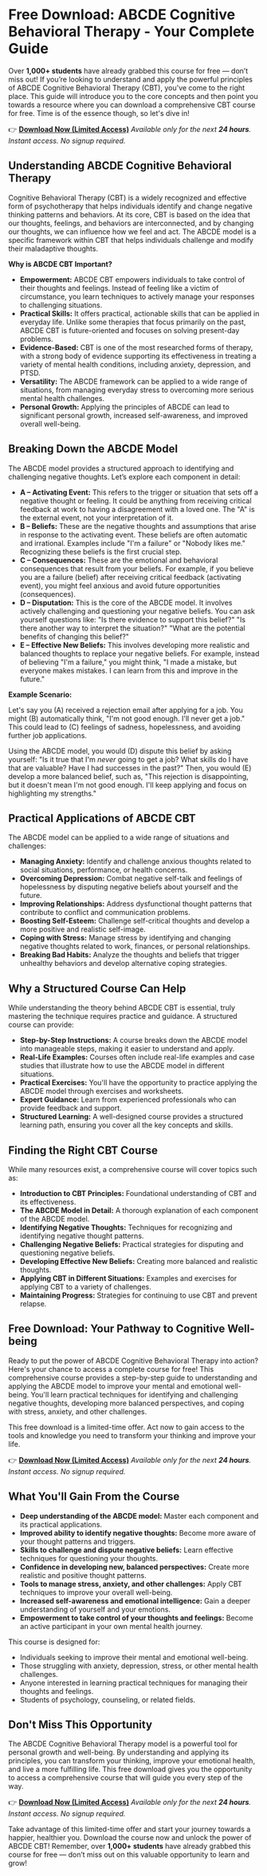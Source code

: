 # Free Download: ABCDE Cognitive Behavioral Therapy - Your Complete Guide

Over **1,000+ students** have already grabbed this course for free — don’t miss out! If you’re looking to understand and apply the powerful principles of ABCDE Cognitive Behavioral Therapy (CBT), you've come to the right place. This guide will introduce you to the core concepts and then point you towards a resource where you can download a comprehensive CBT course for free. Time is of the essence though, so let's dive in!

👉 [**Download Now (Limited Access)**](https://udemywork.com/abcde-cognitive-behavioral-therapy)
_Available only for the next **24 hours**. Instant access. No signup required._

## Understanding ABCDE Cognitive Behavioral Therapy

Cognitive Behavioral Therapy (CBT) is a widely recognized and effective form of psychotherapy that helps individuals identify and change negative thinking patterns and behaviors. At its core, CBT is based on the idea that our thoughts, feelings, and behaviors are interconnected, and by changing our thoughts, we can influence how we feel and act.  The ABCDE model is a specific framework within CBT that helps individuals challenge and modify their maladaptive thoughts.

**Why is ABCDE CBT Important?**

*   **Empowerment:** ABCDE CBT empowers individuals to take control of their thoughts and feelings. Instead of feeling like a victim of circumstance, you learn techniques to actively manage your responses to challenging situations.
*   **Practical Skills:** It offers practical, actionable skills that can be applied in everyday life.  Unlike some therapies that focus primarily on the past, ABCDE CBT is future-oriented and focuses on solving present-day problems.
*   **Evidence-Based:** CBT is one of the most researched forms of therapy, with a strong body of evidence supporting its effectiveness in treating a variety of mental health conditions, including anxiety, depression, and PTSD.
*   **Versatility:** The ABCDE framework can be applied to a wide range of situations, from managing everyday stress to overcoming more serious mental health challenges.
*   **Personal Growth:** Applying the principles of ABCDE can lead to significant personal growth, increased self-awareness, and improved overall well-being.

## Breaking Down the ABCDE Model

The ABCDE model provides a structured approach to identifying and challenging negative thoughts.  Let’s explore each component in detail:

*   **A – Activating Event:** This refers to the trigger or situation that sets off a negative thought or feeling. It could be anything from receiving critical feedback at work to having a disagreement with a loved one. The "A" is the external event, not your interpretation of it.
*   **B – Beliefs:** These are the negative thoughts and assumptions that arise in response to the activating event. These beliefs are often automatic and irrational.  Examples include "I'm a failure" or "Nobody likes me." Recognizing these beliefs is the first crucial step.
*   **C – Consequences:** These are the emotional and behavioral consequences that result from your beliefs.  For example, if you believe you are a failure (belief) after receiving critical feedback (activating event), you might feel anxious and avoid future opportunities (consequences).
*   **D – Disputation:** This is the core of the ABCDE model.  It involves actively challenging and questioning your negative beliefs.  You can ask yourself questions like: "Is there evidence to support this belief?" "Is there another way to interpret the situation?" "What are the potential benefits of changing this belief?"
*   **E – Effective New Beliefs:** This involves developing more realistic and balanced thoughts to replace your negative beliefs.  For example, instead of believing "I'm a failure," you might think, "I made a mistake, but everyone makes mistakes. I can learn from this and improve in the future."

**Example Scenario:**

Let's say you (A) received a rejection email after applying for a job. You might (B) automatically think, "I'm not good enough. I'll never get a job." This could lead to (C) feelings of sadness, hopelessness, and avoiding further job applications.

Using the ABCDE model, you would (D) dispute this belief by asking yourself: "Is it true that I'm *never* going to get a job? What skills do I have that are valuable? Have I had successes in the past?" Then, you would (E) develop a more balanced belief, such as, "This rejection is disappointing, but it doesn't mean I'm not good enough. I'll keep applying and focus on highlighting my strengths."

## Practical Applications of ABCDE CBT

The ABCDE model can be applied to a wide range of situations and challenges:

*   **Managing Anxiety:** Identify and challenge anxious thoughts related to social situations, performance, or health concerns.
*   **Overcoming Depression:** Combat negative self-talk and feelings of hopelessness by disputing negative beliefs about yourself and the future.
*   **Improving Relationships:** Address dysfunctional thought patterns that contribute to conflict and communication problems.
*   **Boosting Self-Esteem:** Challenge self-critical thoughts and develop a more positive and realistic self-image.
*   **Coping with Stress:** Manage stress by identifying and changing negative thoughts related to work, finances, or personal relationships.
*   **Breaking Bad Habits:** Analyze the thoughts and beliefs that trigger unhealthy behaviors and develop alternative coping strategies.

## Why a Structured Course Can Help

While understanding the theory behind ABCDE CBT is essential, truly mastering the technique requires practice and guidance. A structured course can provide:

*   **Step-by-Step Instructions:** A course breaks down the ABCDE model into manageable steps, making it easier to understand and apply.
*   **Real-Life Examples:** Courses often include real-life examples and case studies that illustrate how to use the ABCDE model in different situations.
*   **Practical Exercises:** You'll have the opportunity to practice applying the ABCDE model through exercises and worksheets.
*   **Expert Guidance:**  Learn from experienced professionals who can provide feedback and support.
*   **Structured Learning:** A well-designed course provides a structured learning path, ensuring you cover all the key concepts and skills.

## Finding the Right CBT Course

While many resources exist, a comprehensive course will cover topics such as:

*   **Introduction to CBT Principles:** Foundational understanding of CBT and its effectiveness.
*   **The ABCDE Model in Detail:** A thorough explanation of each component of the ABCDE model.
*   **Identifying Negative Thoughts:** Techniques for recognizing and identifying negative thought patterns.
*   **Challenging Negative Beliefs:** Practical strategies for disputing and questioning negative beliefs.
*   **Developing Effective New Beliefs:** Creating more balanced and realistic thoughts.
*   **Applying CBT in Different Situations:**  Examples and exercises for applying CBT to a variety of challenges.
*   **Maintaining Progress:** Strategies for continuing to use CBT and prevent relapse.

## Free Download: Your Pathway to Cognitive Well-being

Ready to put the power of ABCDE Cognitive Behavioral Therapy into action? Here's your chance to access a complete course for free!  This comprehensive course provides a step-by-step guide to understanding and applying the ABCDE model to improve your mental and emotional well-being. You'll learn practical techniques for identifying and challenging negative thoughts, developing more balanced perspectives, and coping with stress, anxiety, and other challenges.

This free download is a limited-time offer. Act now to gain access to the tools and knowledge you need to transform your thinking and improve your life.

👉 [**Download Now (Limited Access)**](https://udemywork.com/abcde-cognitive-behavioral-therapy)
_Available only for the next **24 hours**. Instant access. No signup required._

## What You'll Gain From the Course

*   **Deep understanding of the ABCDE model:** Master each component and its practical applications.
*   **Improved ability to identify negative thoughts:** Become more aware of your thought patterns and triggers.
*   **Skills to challenge and dispute negative beliefs:** Learn effective techniques for questioning your thoughts.
*   **Confidence in developing new, balanced perspectives:** Create more realistic and positive thought patterns.
*   **Tools to manage stress, anxiety, and other challenges:** Apply CBT techniques to improve your overall well-being.
*   **Increased self-awareness and emotional intelligence:** Gain a deeper understanding of yourself and your emotions.
*   **Empowerment to take control of your thoughts and feelings:** Become an active participant in your own mental health journey.

This course is designed for:

*   Individuals seeking to improve their mental and emotional well-being.
*   Those struggling with anxiety, depression, stress, or other mental health challenges.
*   Anyone interested in learning practical techniques for managing their thoughts and feelings.
*   Students of psychology, counseling, or related fields.

## Don't Miss This Opportunity

The ABCDE Cognitive Behavioral Therapy model is a powerful tool for personal growth and well-being. By understanding and applying its principles, you can transform your thinking, improve your emotional health, and live a more fulfilling life. This free download gives you the opportunity to access a comprehensive course that will guide you every step of the way.

👉 [**Download Now (Limited Access)**](https://udemywork.com/abcde-cognitive-behavioral-therapy)
_Available only for the next **24 hours**. Instant access. No signup required._

Take advantage of this limited-time offer and start your journey towards a happier, healthier you. Download the course now and unlock the power of ABCDE CBT! Remember, over **1,000+ students** have already grabbed this course for free — don’t miss out on this valuable opportunity to learn and grow!
